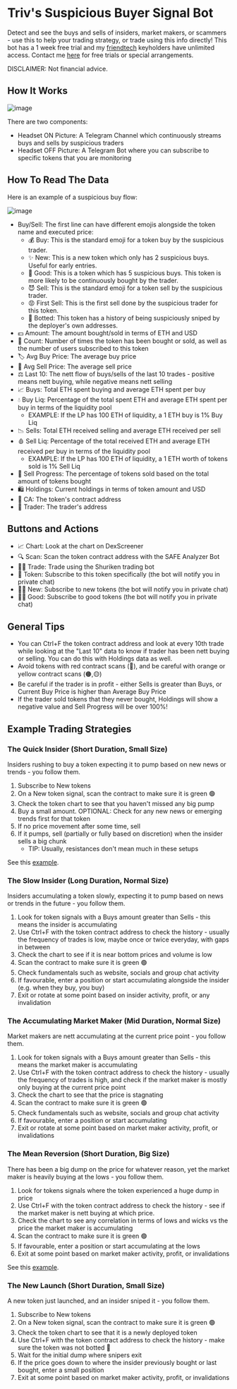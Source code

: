 # Triv's Suspicious Buyer Signal Bot
Detect and see the buys and sells of insiders, market makers, or scammers - use this to help your trading strategy, or trade using this info directly! This bot has a 1 week free trial and my [friendtech](https://www.friend.tech/0x0592eb9664666aa8463fda75de5592101952a7c3) keyholders have unlimited access. Contact me [here](https://t.me/cryptotriv) for free trials or special arrangements.

DISCLAIMER: Not financial advice.

## How It Works

![image](https://github.com/cryptotriv/bot-docs/assets/101616032/b9f9076f-3c7f-40ea-8b91-d6db476c0db4)

There are two components:
  - Headset ON Picture: A Telegram Channel which continuously streams buys and sells by suspicious traders
  - Headset OFF Picture: A Telegram Bot where you can subscribe to specific tokens that you are monitoring

## How To Read The Data
Here is an example of a suspicious buy flow:

![image](https://github.com/cryptotriv/bot-docs/assets/101616032/4df1c463-6a8e-4a44-99f0-4600a00dfcb3)

- Buy/Sell: The first line can have different emojis alongside the token name and executed price:
  - 💰 Buy: This is the standard emoji for a token buy by the suspicious trader.
  - ✨ New: This is a new token which only has 2 suspicious buys. Useful for early entries.
  - 🌟 Good: This is a token which has 5 suspicious buys. This token is more likely to be continuously bought by the trader.
  - 😈 Sell: This is the standard emoji for a token sell by the suspicious trader.
  - 😡 First Sell: This is the first sell done by the suspicious trader for this token.
  - 🤖 Botted: This token has a history of being suspiciously sniped by the deployer's own addresses.
- 💵 Amount: The amount bought/sold in terms of ETH and USD
- 🧮 Count: Number of times the token has been bought or sold, as well as the number of users subscribed to this token
- 🏷️ Avg Buy Price: The average buy price
- 🔖 Avg Sell Price: The average sell price
- ⚖️ Last 10: The nett flow of buys/sells of the last 10 trades - positive means nett buying, while negative means nett selling
- 📈 Buys: Total ETH spent buying and average ETH spent per buy
- 💧 Buy Liq: Percentage of the total spent ETH and average ETH spent per buy in terms of the liquidity pool
  - EXAMPLE: If the LP has 100 ETH of liquidity, a 1 ETH buy is 1% Buy Liq
- 📉 Sells: Total ETH received selling and average ETH received per sell
- 🩸 Sell Liq: Percentage of the total received ETH and average ETH received per buy in terms of the liquidity pool
  - EXAMPLE: If the LP has 100 ETH of liquidity, a 1 ETH worth of tokens sold is 1% Sell Liq
- 💱 Sell Progress: The percentage of tokens sold based on the total amount of tokens bought
- 🛍️ Holdings: Current holdings in terms of token amount and USD
- 📝 CA: The token's contract address
- 👤 Trader: The trader's address 

## Buttons and Actions

- 📈 Chart: Look at the chart on DexScreener
- 🔍 Scan: Scan the token contract address with the SAFE Analyzer Bot
- 🐱‍👤 Trade: Trade using the Shuriken trading bot
- 🔔 Token: Subscribe to this token specifically (the bot will notify you in private chat)
- 🔔✨ New: Subscribe to new tokens (the bot will notify you in private chat)
- 🔔🌟 Good: Subscribe to good tokens (the bot will notify you in private chat)

## General Tips
- You can Ctrl+F the token contract address and look at every 10th trade while looking at the "Last 10" data to know if trader has been nett buying or selling. You can do this with Holdings data as well.
- Avoid tokens with red contract scans (🔴), and be careful with orange or yellow contract scans (🟠,🟡)
- Be careful if the trader is in profit - either Sells is greater than Buys, or Current Buy Price is higher than Average Buy Price
- If the trader sold tokens that they never bought, Holdings will show a negative value and Sell Progress will be over 100%!

## Example Trading Strategies
### The Quick Insider (Short Duration, Small Size)
Insiders rushing to buy a token expecting it to pump based on new news or trends - you follow them.

1. Subscribe to New tokens
2. On a New token signal, scan the contract to make sure it is green 🟢
3. Check the token chart to see that you haven't missed any big pump
4. Buy a small amount. OPTIONAL: Check for any new news or emerging trends first for that token
5. If no price movement after some time, sell
6. If it pumps, sell (partially or fully based on discretion) when the insider sells a big chunk
    - TIP: Usually, resistances don't mean much in these setups

See this [example](https://twitter.com/twitter/status/1781591568069394495).
  
### The Slow Insider (Long Duration, Normal Size)
Insiders accumulating a token slowly, expecting it to pump based on news or trends in the future - you follow them.

1. Look for token signals with a Buys amount greater than Sells - this means the insider is accumulating
2. Use Ctrl+F with the token contract address to check the history - usually the frequency of trades is low, maybe once or twice everyday, with gaps in between
3. Check the chart to see if it is near bottom prices and volume is low
4. Scan the contract to make sure it is green 🟢
5. Check fundamentals such as website, socials and group chat activity
6. If favourable, enter a position or start accumulating alongside the insider (e.g. when they buy, you buy)
7. Exit or rotate at some point based on insider activity, profit, or any invalidation

### The Accumulating Market Maker (Mid Duration, Normal Size)
Market makers are nett accumulating at the current price point - you follow them.

1. Look for token signals with a Buys amount greater than Sells - this means the market maker is accumulating
2. Use Ctrl+F with the token contract address to check the history - usually the frequency of trades is high, and check if the market maker is mostly only buying at the current price point
3. Check the chart to see that the price is stagnating
4. Scan the contract to make sure it is green 🟢
5. Check fundamentals such as website, socials and group chat activity
6. If favourable, enter a position or start accumulating
7. Exit or rotate at some point based on market maker activity, profit, or invalidations

### The Mean Reversion (Short Duration, Big Size)
There has been a big dump on the price for whatever reason, yet the market maker is heavily buying at the lows - you follow them.

1. Look for tokens signals where the token experienced a huge dump in price 
2. Use Ctrl+F with the token contract address to check the history - see if the market maker is nett buying at which price.
3. Check the chart to see any correlation in terms of lows and wicks vs the price the market maker is accumulating
4. Scan the contract to make sure it is green 🟢
5. If favourable, enter a position or start accumulating at the lows
6. Exit at some point based on market maker activity, profit, or invalidations

See this [example](https://twitter.com/cryptotriv/status/1781698400167272664).

### The New Launch (Short Duration, Small Size)
A new token just launched, and an insider sniped it - you follow them.

1. Subscribe to New tokens
2. On a New token signal, scan the contract to make sure it is green 🟢
3. Check the token chart to see that it is a newly deployed token
4. Use Ctrl+F with the token contract address to check the history - make sure the token was not botted 🤖
5. Wait for the initial dump where snipers exit
6. If the price goes down to where the insider previously bought or last bought, enter a small position
7. Exit at some point based on market maker activity, profit, or invalidations












